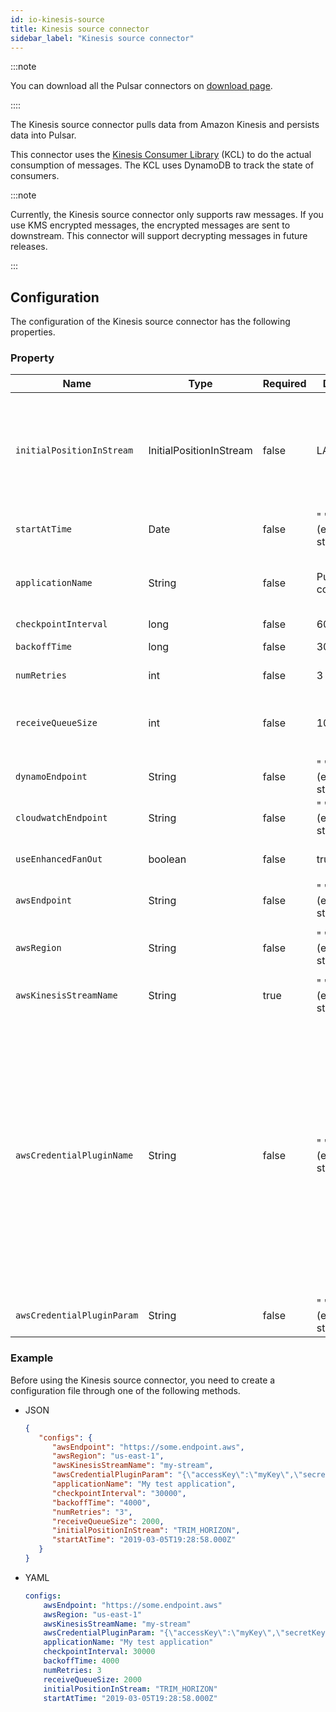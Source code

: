 ```yaml
---
id: io-kinesis-source
title: Kinesis source connector
sidebar_label: "Kinesis source connector"
---
```


:::note

You can download all the Pulsar connectors on [download page](https://pulsar.apache.org/download).

::::

The Kinesis source connector pulls data from Amazon Kinesis and persists data into Pulsar.

This connector uses the [Kinesis Consumer Library](https://github.com/awslabs/amazon-kinesis-client) (KCL) to do the actual consumption of messages. The KCL uses DynamoDB to track the state of consumers.

:::note

Currently, the Kinesis source connector only supports raw messages. If you use KMS encrypted messages, the encrypted messages are sent to downstream. This connector will support decrypting messages in future releases.

:::

## Configuration

The configuration of the Kinesis source connector has the following properties.

### Property

| Name | Type|Required | Default | Description 
|------|----------|----------|---------|-------------|
`initialPositionInStream`|InitialPositionInStream|false|LATEST|The position where the connector starts from.<br /><br />Below are the available options:<br /><br /><li>`AT_TIMESTAMP`: start from the record at or after the specified timestamp.<br /><br /></li><li>`LATEST`: start after the most recent data record.<br /><br /></li><li>`TRIM_HORIZON`: start from the oldest available data record.</li>
`startAtTime`|Date|false|" " (empty string)|If set to `AT_TIMESTAMP`, it specifies the point in time to start consumption.
`applicationName`|String|false|Pulsar IO connector|The name of the Amazon Kinesis application. <br /><br />By default, the application name is included in the user agent string used to make AWS requests. This can assist with troubleshooting, for example, distinguish requests made by separate connector instances.
`checkpointInterval`|long|false|60000|The frequency of the Kinesis stream checkpoint in milliseconds.
`backoffTime`|long|false|3000|The amount of time to delay between requests when the connector encounters a throttling exception from AWS Kinesis in milliseconds.
`numRetries`|int|false|3|The number of re-attempts when the connector encounters an exception while trying to set a checkpoint.
`receiveQueueSize`|int|false|1000|The maximum number of AWS records that can be buffered inside the connector. <br /><br />Once the `receiveQueueSize` is reached, the connector does not consume any messages from Kinesis until some messages in the queue are successfully consumed.
`dynamoEndpoint`|String|false|" " (empty string)|The Dynamo end-point URL, which can be found at [here](https://docs.aws.amazon.com/general/latest/gr/rande.html).
`cloudwatchEndpoint`|String|false|" " (empty string)|The Cloudwatch end-point URL, which can be found at [here](https://docs.aws.amazon.com/general/latest/gr/rande.html).
`useEnhancedFanOut`|boolean|false|true|If set to true, it uses Kinesis enhanced fan-out.<br /><br />If set to false, it uses polling.
`awsEndpoint`|String|false|" " (empty string)|The Kinesis end-point URL, which can be found at [here](https://docs.aws.amazon.com/general/latest/gr/rande.html).
`awsRegion`|String|false|" " (empty string)|The AWS region. <br /><br />**Example**<br /> us-west-1, us-west-2
`awsKinesisStreamName`|String|true|" " (empty string)|The Kinesis stream name.
`awsCredentialPluginName`|String|false|" " (empty string)|The fully-qualified class name of implementation of {@inject: github:AwsCredentialProviderPlugin:/pulsar-io/aws/src/main/java/org/apache/pulsar/io/aws/AwsCredentialProviderPlugin.java}.<br /><br />`awsCredentialProviderPlugin` has the following built-in plugs:<br /><br /><li>`org.apache.pulsar.io.kinesis.AwsDefaultProviderChainPlugin`:<br /> this plugin uses the default AWS provider chain.<br />For more information, see [using the default credential provider chain](https://docs.aws.amazon.com/sdk-for-java/v1/developer-guide/credentials.html#credentials-default).<br /><br /></li><li>`org.apache.pulsar.io.kinesis.STSAssumeRoleProviderPlugin`: <br />this plugin takes a configuration via the `awsCredentialPluginParam` that describes a role to assume when running the KCL.<br />**JSON configuration example**<br />`{"roleArn": "arn...", "roleSessionName": "name"}` <br /><br />`awsCredentialPluginName` is a factory class which creates an AWSCredentialsProvider that is used by Kinesis sink. <br /><br />If `awsCredentialPluginName` set to empty, the Kinesis sink creates a default AWSCredentialsProvider which accepts json-map of credentials in `awsCredentialPluginParam`.</li>
`awsCredentialPluginParam`|String |false|" " (empty string)|The JSON parameter to initialize `awsCredentialsProviderPlugin`.

### Example

Before using the Kinesis source connector, you need to create a configuration file through one of the following methods.

* JSON 

  ```json
  {
     "configs": {
        "awsEndpoint": "https://some.endpoint.aws",
        "awsRegion": "us-east-1",
        "awsKinesisStreamName": "my-stream",
        "awsCredentialPluginParam": "{\"accessKey\":\"myKey\",\"secretKey\":\"my-Secret\"}",
        "applicationName": "My test application",
        "checkpointInterval": "30000",
        "backoffTime": "4000",
        "numRetries": "3",
        "receiveQueueSize": 2000,
        "initialPositionInStream": "TRIM_HORIZON",
        "startAtTime": "2019-03-05T19:28:58.000Z"
     }
  }
  ```

* YAML

  ```yaml
  configs:
      awsEndpoint: "https://some.endpoint.aws"
      awsRegion: "us-east-1"
      awsKinesisStreamName: "my-stream"
      awsCredentialPluginParam: "{\"accessKey\":\"myKey\",\"secretKey\":\"my-Secret\"}"
      applicationName: "My test application"
      checkpointInterval: 30000
      backoffTime: 4000
      numRetries: 3
      receiveQueueSize: 2000
      initialPositionInStream: "TRIM_HORIZON"
      startAtTime: "2019-03-05T19:28:58.000Z"
  ```

